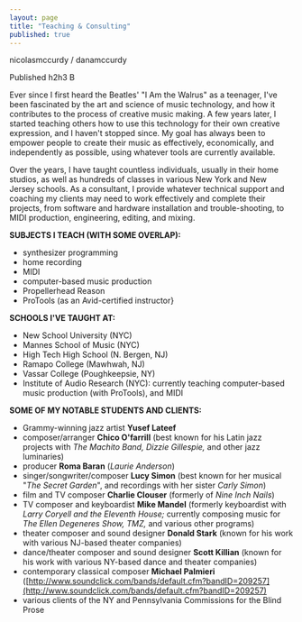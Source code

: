 ```yaml
---
layout: page
title: "Teaching & Consulting"
published: true
---
```



nicolasmccurdy / danamccurdy

Published
h2h3 B

Ever since I first heard the Beatles' "I Am the Walrus" as a teenager, I've been fascinated by the art and science of music technology, and how it contributes to the process of creative music making. A few years later, I started teaching others how to use this technology for their own creative expression, and I haven't stopped since. My goal has always been to empower people to create their music as effectively, economically, and independently as possible, using whatever tools are currently available. 
 
Over the years, I have taught countless individuals, usually in their home studios, as well as hundreds of classes in various New York and New Jersey schools. As a consultant, I provide whatever technical support and coaching my clients may need to work effectively and complete their projects, from software and hardware installation and trouble-shooting, to MIDI production, engineering, editing, and mixing.
 
**SUBJECTS I TEACH (WITH SOME OVERLAP):**
 
- synthesizer programming 
- home recording
- MIDI
- computer-based music production
- Propellerhead Reason
- ProTools (as an Avid-certified instructor}
 
**SCHOOLS I'VE TAUGHT AT:**
 
- New School University (NYC)
- Mannes School of Music (NYC)
- High Tech High School (N. Bergen, NJ)
- Ramapo College (Mawhwah, NJ)
- Vassar College (Poughkeepsie, NY)
- Institute of Audio Research (NYC): currently teaching computer-based music production (with ProTools), and MIDI
 
**SOME OF MY NOTABLE STUDENTS AND CLIENTS:**
 
- Grammy-winning jazz artist **Yusef Lateef**
- composer/arranger **Chico O'farrill** (best known for his Latin jazz projects with _The Machito Band, Dizzie Gillespie,_ and other jazz luminaries)
- producer **Roma Baran** (_Laurie Anderson_)
- singer/songwriter/composer **Lucy Simon** (best known for her musical "_The Secret Garden_", and recordings with her sister _Carly Simon_)
- film and TV composer **Charlie Clouser** (formerly of _Nine Inch Nails_)
- TV composer and keyboardist **Mike Mandel** (formerly keyboardist with _Larry Coryell and the Eleventh House;_ currently composing music for _The Ellen Degeneres Show, TMZ,_ and various other programs)
- theater composer and sound designer **Donald Stark** (known for his work with various NJ-based theater companies)
- dance/theater composer and sound designer **Scott Killian** (known for his work with various NY-based dance and theater companies)
- contemporary classical composer **Michael Palmieri** ([http://www.soundclick.com/bands/default.cfm?bandID=209257](http://www.soundclick.com/bands/default.cfm?bandID=209257)
- various clients of the NY and Pennsylvania Commissions for the Blind
Prose